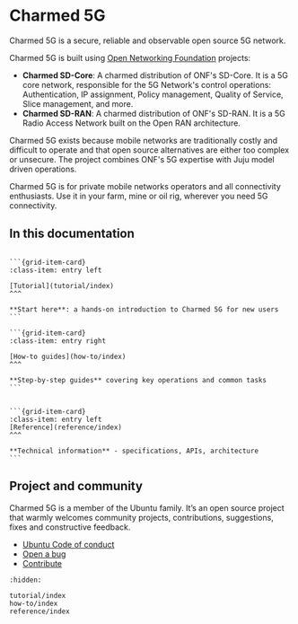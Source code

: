 # Charmed 5G

Charmed 5G is a secure, reliable and observable open source 5G network.

Charmed 5G is built using [Open Networking Foundation](https://opennetworking.org/) projects:
- **Charmed SD-Core**: A charmed distribution of ONF's SD-Core. It is a 5G core network, responsible for the 5G Network's control operations: Authentication, IP assignment, Policy management, Quality of Service, Slice management, and more.
- **Charmed SD-RAN**: A charmed distribution of ONF's SD-RAN. It is a 5G Radio Access Network built on the Open RAN architecture.

Charmed 5G exists because mobile networks are traditionally costly and difficult to operate and that open source alternatives are either too complex or unsecure. The project combines ONF's 5G expertise with Juju model driven operations.

Charmed 5G is for private mobile networks operators and all connectivity enthusiasts. Use it in your farm, mine or oil rig, wherever you need 5G connectivity.

## In this documentation

````{grid} 1 1 2 2

```{grid-item-card}
:class-item: entry left

[Tutorial](tutorial/index)
^^^

**Start here**: a hands-on introduction to Charmed 5G for new users
```

```{grid-item-card}
:class-item: entry right

[How-to guides](how-to/index)
^^^

**Step-by-step guides** covering key operations and common tasks
```

````


````{grid} 1 1 2 2

```{grid-item-card}
:class-item: entry left
[Reference](reference/index)
^^^

**Technical information** - specifications, APIs, architecture
```

````

## Project and community

Charmed 5G is a member of the Ubuntu family. It’s an open source project that warmly welcomes community projects, contributions, suggestions, fixes and constructive feedback.

- [Ubuntu Code of conduct](https://ubuntu.com/community/ethos/code-of-conduct)
- [Open a bug](https://github.com/canonical/charmed-5g/issues)
- [Contribute](https://github.com/canonical/charmed-5g/)

```{toctree}
:hidden:

tutorial/index
how-to/index
reference/index
```
